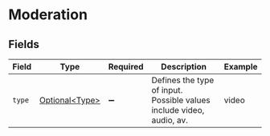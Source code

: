 # Moderation


## Fields

| Field                                                                 | Type                                                                  | Required                                                              | Description                                                           | Example                                                               |
| --------------------------------------------------------------------- | --------------------------------------------------------------------- | --------------------------------------------------------------------- | --------------------------------------------------------------------- | --------------------------------------------------------------------- |
| `type`                                                                | [Optional\<Type>](../../models/operations/Type.md)                    | :heavy_minus_sign:                                                    | Defines the type of input. Possible values include video, audio, av.<br/> | video                                                                 |